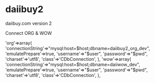 daiibuy2
========

daiibuy.com version 2

Connect ORG & WOW

'org'=>array(
		'connectionString'=>"mysql:host=$host;dbname=daiibuy2_org_dev",
		'emulatePrepare'=>true,
		'username'=>"$user",
		'password'=>"$pwd",
		'charset'=>'utf8',
		'class'=>'CDbConnection',
	),
	'wow'=>array(
		'connectionString'=>"mysql:host=$host;dbname=daiiwow_dev",
		'emulatePrepare'=>true,
		'username'=>"$user",
		'password'=>"$pwd",
		'charset'=>'utf8',
		'class'=>'CDbConnection',
	),